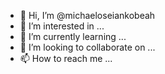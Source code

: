 - 👋 Hi, I’m @michaeloseiankobeah
- 👀 I’m interested in ...
- 🌱 I’m currently learning ...
- 💞️ I’m looking to collaborate on ...
- 📫 How to reach me ...

<!---
michaeloseiankobeah/michaeloseiankobeah is a ✨ special ✨ repository because its `README.md` (this file) appears on your GitHub profile.
You can click the Preview link to take a look at your changes.
--->
